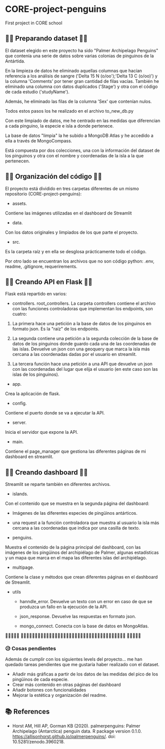 # CORE-project-penguins
First project in CORE school 

## 🐧🐧  Preparando dataset 🐧🐧

El dataset elegido en este proyecto ha sido "Palmer Archipelago Penguins" que contenía una serie de datos sobre varias colonias de pinguinos de la Antártida. 

En la limpieza de datos he eliminado aquellas columnas que hacían referencia a los análisis de sangre ('Delta 15 N (o/oo');'Delta 13 C (o/oo)') y la columna 'Comments' por tener gran cantidad de filas vacías. También he eliminado una columna con datos duplicados ('Stage') y otra con el código de cada estudio ('studyName').

Además, he eliminado las filas de la columna 'Sex' que contenían nulos. 

Todos estos pasos los he realizado en el archivo to_new_db.py 

Con este limpiado de datos, me he centrado en las medidas que diferencian a cada pinguino, la especie e isla a donde pertenece. 

La base de datos "limpia" la he subido a MongoDB Atlas y he accedido a ella a través de MongoCompass. 

Está compuesta por dos colecciones, una con la información del dataset de los pinguinos y otra con el nombre y coordenadas de la isla a la que pertenecen.

## 🐧🐧  Organización del código  🐧🐧

El proyecto está dividido en tres carpetas diferentes de un mismo repositorio (CORE-project-penguins):

- assets. 

Contiene las imágenes utilizadas en el dashboard de Streamlit

- data.

Con los datos originales y limpiados de los que parte el proyecto. 

- src.

Es la carpeta raíz y en ella se desglosa prácticamente todo el código.


Por otro lado se encuentran los archivos que no son código python: .env, readme, .gitignore, requerirements.


## 🐧🐧 Creando API en Flask  🐧🐧

Flask está repartido en varios:

- controllers. root_controllers. La carpeta controllers contiene el archivo con las funciones controladoras que implementan los endpoints, son cuatro:

1. La primera hace una petición a la base de datos de los pinguinos en formato json. Es la "raíz" de los endpoints. 

2. La segunda contiene una petición a la segunda colección de la base de datos de los pinguinos donde guardo cada una de las coordenadas de las islas. Devuelve un json con una geoquery que marca la isla más cercana a las coordenadas dadas por el usuario en streamlit. 

3. La tercera función hace una petición a una API que devuelve un json con las coordenadas del lugar que elija el usuario (en este caso son las islas de los pinguinos).

- app. 

Crea la aplicación de flask. 

- config. 

Contiene el puerto donde se va a ejecutar la API. 

- server. 

Inicia el servidor que expone la API.

- main.

Contiene el page_manager que gestiona las diferentes páginas de mi dashboard en streamlit. 


 ## 🐧🐧  Creando dashboard  🐧🐧

Streamlit se reparte también en diferentes archivos. 

- islands.

Con el contenido que se muestra en la segunda página del dashboard:

- Imágenes de las diferentes especies de pingüinos antárticos.
- una request a la función controladora que muestra al usuario la isla más cercana a las coordenadas que indica por una casilla de texto. 

- penguins.

Muestra el contenido de la página principal del dashboard, con las imágenes de los pingüinos del archipiélago de Palmer, algunas estadísticas y un mapa que marca en el mapa las diferentes islas del archipiélago. 

- multipage. 

Contiene la clase y métodos que crean diferentes páginas en el dashboard de Streamlit. 

- utils 
    - hanndle_error. Devuelve un texto con un error en caso de que se produzca un fallo en la ejecución de la API. 

    - json_response. Devuelve las respuestas en formato json. 

    - mongo_connect. Conecta con la base de datos en MongoAtlas. 


 🧊🧊🧊🧊🧊        🐧🐧🐧🐧🐧🐧🐧🐧🐧🐧🐧🐧🐧🐧🐧🐧🐧🐧🐧🐧🐧🐧🐧🐧🐧🐧🐧🐧🐧🐧🐧🐧🐧🐧🐧🐧🐧                🧊🧊🧊🧊🧊 




### 😥  Cosas pendientes

Además de cumplir con los siguientes levels del proyecto... me han quedado tareas pendientes que me gustaría haber realizado con el dataset.

- Añadir más gráficas a partir de los datos de las medidas del pico de los pingüinos de cada especie.
- Crear más contenido en otras páginas del dashboard
- Añadir botones con funcionalidades
- Mejorar la estética y organización del readme. 


## 📚  References

* Horst AM, Hill AP, Gorman KB (2020). palmerpenguins: Palmer Archipelago (Antarctica) penguin data. R package version  0.1.0. https://allisonhorst.github.io/palmerpenguins/. doi: 10.5281/zenodo.3960218. 
   